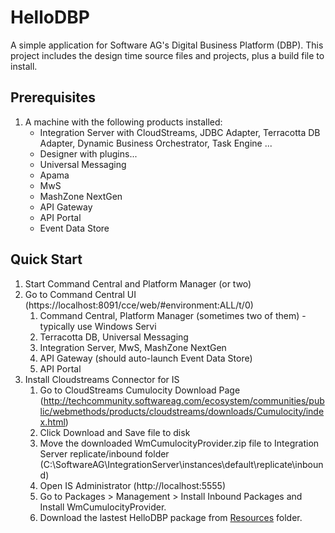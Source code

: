 # HelloDBP
A simple application for Software AG's Digital Business Platform (DBP). This project includes the design time source files and projects, plus a build file to install.

## Prerequisites
1. A machine with the following products installed:
    - Integration Server with CloudStreams, JDBC Adapter, Terracotta DB Adapter, Dynamic Business Orchestrator, Task Engine ...
    - Designer with plugins...
    - Universal Messaging
    - Apama
    - MwS
    - MashZone NextGen
    - API Gateway
    - API Portal
    - Event Data Store
  
## Quick Start
1. Start Command Central and Platform Manager (or two)
1. Go to Command Central UI (https://localhost:8091/cce/web/#environment:ALL/t/0)
    1. Command Central, Platform Manager (sometimes two of them) - typically use Windows Servi
    1. Terracotta DB, Universal Messaging
    1. Integration Server, MwS, MashZone NextGen
    1. API Gateway (should auto-launch Event Data Store)
    1. API Portal
1. Install Cloudstreams Connector for IS
    1. Go to CloudStreams Cumulocity Download Page (http://techcommunity.softwareag.com/ecosystem/communities/public/webmethods/products/cloudstreams/downloads/Cumulocity/index.html)
    1. Click Download and Save file to disk
    1. Move the downloaded WmCumulocityProvider.zip file to Integration Server replicate/inbound folder (C:\SoftwareAG\IntegrationServer\instances\default\replicate\inbound)
    1. Open IS Administrator (http://localhost:5555)
    1. Go to Packages > Management > Install Inbound Packages and Install WmCumulocityProvider.
    1. Download the lastest HelloDBP package from [Resources](Resources) folder.


